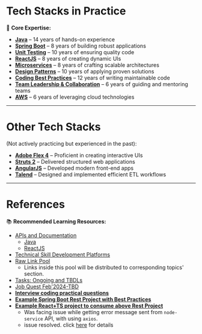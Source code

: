 # Tech Stacks in Practice

🌟 **Core Expertise:**  
- [**Java**](./docs/topics/java/index.md) – 14 years of hands-on experience  
- [**Spring Boot**](./docs/topics/spring-boot/index.md) – 8 years of building robust applications  
- [**Unit Testing**](./docs/topics/unit-testing/index.md) – 10 years of ensuring quality code  
- [**ReactJS**](./docs/topics/react-js/index.md) – 8 years of creating dynamic UIs  
- [**Microservices**](./docs/topics/microservices/index.md) – 8 years of crafting scalable architectures  
- [**Design Patterns**](./docs/topics/design-patterns/index.md) – 10 years of applying proven solutions  
- [**Coding Best Practices**](./docs/topics/coding-best-practices//index.md) – 12 years of writing maintainable code  
- [**Team Leadership & Collaboration**](./docs/topics/team-leadership-collaboration/index.md) – 6 years of guiding and mentoring teams  
- [**AWS**](./docs/topics/aws/index.md) – 6 years of leveraging cloud technologies  

---

# Other Tech Stacks  
(Not actively practicing but experienced in the past):  
- [**Adobe Flex 4**](./docs/topics/adobe-flex-4/index.md) – Proficient in creating interactive UIs  
- [**Struts 2**](./docs/topics/struts-2/index.md) – Delivered structured web applications  
- [**AngularJS**](./docs/topics/angular-js//index.md) – Developed modern front-end apps  
- [**Talend**](./docs/topics/talend/index.md) – Designed and implemented efficient ETL workflows

---

# References  

📚 **Recommended Learning Resources:**  
- [APIs and Documentation](./docs/documentation.md)
  - [Java](./docs/topics/java/index.md)  
  - [ReactJS](./docs/topics/react-js/index.md)
- [Technical Skill Development Platforms](./docs/technical-skill-development-platforms/index.md)
- [Raw Link Pool](./docs/link-pool/index.md)
  - Links inside this pool will be distributed to corresponding topics' section.
- [Tasks: Ongoing and TBDLs](./docs/tasks/index.md)
- [Job Quest Feb'2024-TBD](./docs/frequently-asked-questions/FAQs-job-quest-feb-2024.md)
- [**Interview coding practical questions**](https://github.com/sameer05515/interview-coding-practical-questions/tree/main)
- [**Example Spring Boot Rest Project with Best Practices**](https://github.com/sameer05515/java-playground/blob/main/node-service/Readme.md)
- [**Example React+TS project to consume above Rest Project**](https://github.com/sameer05515/react-projects/tree/master/node-service-frontend)
  - Was facing issue while getting error message sent from `node-service` API, with using `axios`.
  - issue resolved. click [here](https://github.com/sameer05515/react-projects/blob/work-branch/node-service-frontend/index.md) for details